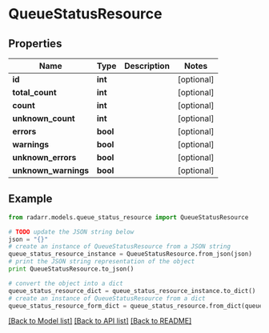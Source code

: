 # QueueStatusResource


## Properties

Name | Type | Description | Notes
------------ | ------------- | ------------- | -------------
**id** | **int** |  | [optional] 
**total_count** | **int** |  | [optional] 
**count** | **int** |  | [optional] 
**unknown_count** | **int** |  | [optional] 
**errors** | **bool** |  | [optional] 
**warnings** | **bool** |  | [optional] 
**unknown_errors** | **bool** |  | [optional] 
**unknown_warnings** | **bool** |  | [optional] 

## Example

```python
from radarr.models.queue_status_resource import QueueStatusResource

# TODO update the JSON string below
json = "{}"
# create an instance of QueueStatusResource from a JSON string
queue_status_resource_instance = QueueStatusResource.from_json(json)
# print the JSON string representation of the object
print QueueStatusResource.to_json()

# convert the object into a dict
queue_status_resource_dict = queue_status_resource_instance.to_dict()
# create an instance of QueueStatusResource from a dict
queue_status_resource_form_dict = queue_status_resource.from_dict(queue_status_resource_dict)
```
[[Back to Model list]](../README.md#documentation-for-models) [[Back to API list]](../README.md#documentation-for-api-endpoints) [[Back to README]](../README.md)


